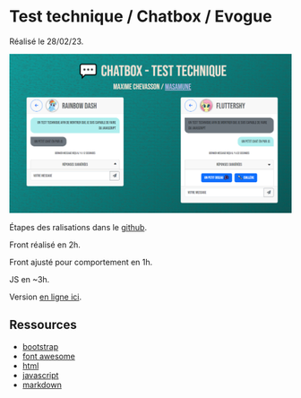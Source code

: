 # Test technique / Chatbox / Evogue

Réalisé le 28/02/23.

![Aperçu de a kwa ksa ressemble](./apercu-chatbox.png)

Étapes des ralisations dans le [github](https://github.com/youpiwaza/tests-techniques/tree/main/javascript/chat-box).

Front réalisé en 2h.

Front ajusté pour comportement en 1h.

JS en ~3h.

Version [en ligne ici](http://stockage.masamune.fr/masamune/tests-techniques/javascript/chat-box/).

## Ressources

- [bootstrap](https://getbootstrap.com/)
- [font awesome](https://fontawesome.com/)
- [html](https://developer.mozilla.org/fr/docs/Web/HTML)
- [javascript](https://developer.mozilla.org/fr/docs/Web/JavaScript)
- [markdown](https://fr.wikipedia.org/wiki/Markdown)
